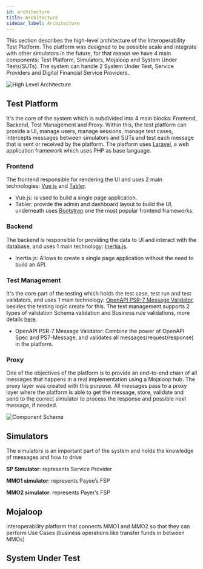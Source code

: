 ```yaml
---
id: architecture
title: Architecture
sidebar_label: Architecture
---
```


This section describes the high-level architecture of the Interoperability Test Platform.
The platform was designed to be possible scale and integrate with other simulators in the future, for that reason we have 4 main components: Test Platform, Simulators, Mojaloop and System Under Tests(SUTs).
The system can handle 2 System Under Test, Service Providers and Digital Financial Service Providers.

![High Level Architecture](/interop-docs/img/architecture_high_level.png)

## Test Platform

It's the core of the system which is subdivided into 4 main blocks: Frontend, Backend, Test Management and Proxy. Within this, the test platform can provide a UI, manage users, manage sessions, manage test cases, intercepts messages between simulators and SUTs and test each message that is sent or received by the platform.
The platform uses [Laravel](https://laravel.com/), a web application framework which uses PHP as base language.

### Frontend

The frontend responsible for rendering the UI and uses 2 main technologies: [Vue.js](https://vuejs.org/) and [Tabler](https://tabler.io/).

*   Vue.js: is used to build a single page application.
*   Tabler: provide the admin and dashboard layout to build the UI, underneath uses [Bootstrap](https://getbootstrap.com/) one the most popular frontend frameworks.

### Backend

The backend is responsible for providing the data to UI and interact with the database, and uses 1 main technology: [Inertia.js](https://inertiajs.com/).

*   Inertia.js: Allows to create a single page application without the need to build an API.

### Test Management

It's the core part of the testing which holds the test case, test run and test validators, and uses 1 main technology: [OpenAPI PSR-7 Message Validator](https://github.com/thephpleague/openapi-psr7-validator), besides the testing logic create for this.
The test management supports 2 types of validation Schema validation and Business rule validations, more details [here]().

*   OpenAPI PSR-7 Message Validator: Combine the power of OpenAPI Spec and PS7-Message, and validates all messages(request/response) in the platform.

### Proxy

One of the objectives of the platform is to provide an end-to-end chain of all messages that happens in a real implementation using a Mojaloop hub. The proxy layer was created with this purpose. All messages pass to a proxy layer where the platform is able to get the message, store, validate and send to the correct simulator to process the response and possible next message, if needed.

![Component Scheme](/interop-docs/img/itpconnections.png)

## Simulators

The simulators is an important part of the system and holds the knowledge of messages and how to drive

**SP Simulator**: represents Service Provider

**MMO1 simulator**: represents Payee’s FSP

**MMO2 simulator**: represents Payer’s FSP

## Mojaloop

interoperability platform that connects MMO1 and MMO2 so that they can perform Use Cases (business operations like transfer funds in between MMOs)

## System Under Test
